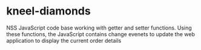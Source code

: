 # kneel-diamonds

NSS JavaScript code base working with getter and setter functions. Using these functions, the JavaScript contains change evenets to update the web application to display the current order details
